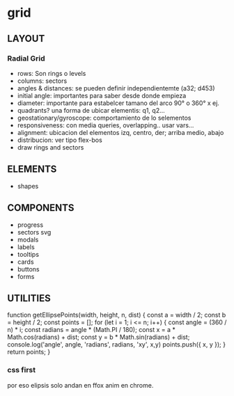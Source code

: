# grid


## LAYOUT

### Radial Grid
- rows: Son rings o levels
- columns: sectors
- angles & distances: se pueden definir independientemte (a32; d453)
- initial angle: importantes para saber desde donde empieza
- diameter: importante para estabelcer tamano del arco 90° o 360° x ej.
- quadrants? una forma de ubicar elementis: q1, q2... 
- geostationary/gyroscope: comportamiento de lo selementos
- responsiveness: con media queries, overlapping.. usar vars...
- alignment: ubicacion del elementos izq, centro, der; arriba medio, abajo
- distribucion: ver tipo flex-bos
- draw rings and sectors

## ELEMENTS
- shapes

## COMPONENTS
- progress
- sectors svg
- modals
- labels
- tooltips
- cards
- buttons
- forms

## UTILITIES



function getEllipsePoints(width, height, n, dist) {
  const a = width / 2;
  const b = height / 2;
  const points = [];
  for (let i = 1; i <= n; i++) {
    const angle = (360 / n) * i;
    const radians = angle * (Math.PI / 180);
    const x = a * Math.cos(radians) + dist;
    const y = b * Math.sin(radians) + dist;
    console.log('angle', angle, 'radians', radians, 'xy', x,y)
    points.push({ x, y });
  }
  return points;
}


### css first
por eso elipsis solo andan en ffox
anim en chrome.
